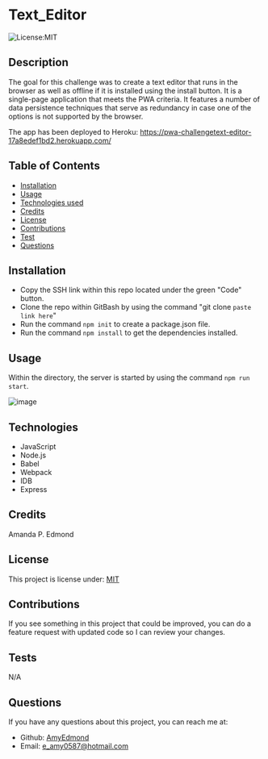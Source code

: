 # Text_Editor

![License:MIT](http://img.shields.io/badge/license-MIT-blue.svg)

## Description

The goal for this challenge was to create a text editor that runs in the browser as well as offline if it is installed using the install button. It is a single-page application that meets the PWA criteria. It features a number of data persistence techniques that serve as redundancy in case one of the options is not supported by the browser.

The app has been deployed to Heroku:
https://pwa-challengetext-editor-17a8edef1bd2.herokuapp.com/

## Table of Contents

- [Installation](#installation)
- [Usage](#usage)
- [Technologies used](#technologies)
- [Credits](#credits)
- [License](#license)
- [Contributions](#contributions)
- [Test](#tests)
- [Questions](#questions)

## Installation

- Copy the SSH link within this repo located under the green "Code" button.
- Clone the repo within GitBash by using the command "git clone `paste link here`"
- Run the command `npm init` to create a package.json file.
- Run the command `npm install` to get the dependencies installed.

## Usage

Within the directory, the server is started by using the command `npm run start`.

![image](https://github.com/AmyEdmond/Text_Editor/assets/122325607/ef9ff4a5-eba7-4d0a-a79c-6b8c57164635)

## Technologies

- JavaScript
- Node.js
- Babel
- Webpack
- IDB
- Express

## Credits

Amanda P. Edmond

## License

This project is license under: [MIT](https://lbesson.mit-license.org/)

## Contributions

If you see something in this project that could be improved, you can do a feature request with updated code so I can review your changes.

## Tests

N/A

## Questions

If you have any questions about this project, you can reach me at:

- Github: [AmyEdmond](https://github.com/AmyEdmond)
- Email: [e_amy0587@hotmail.com](e_amy0587@hotmail.com)
